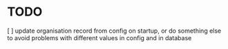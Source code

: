 # TODO

[ ] update organisation record from config on startup, or do something else to avoid problems with different values in config and in database
